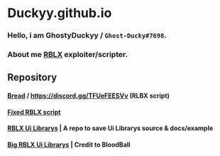 # Duckyy.github.io
### Hello, i am GhostyDuckyy / `Ghost-Ducky#7698`.
### About me [RBLX](https://www.roblox.com/) exploiter/scripter.

## Repository
#### [Bread](https://github.com/GhostDuckyy/Bread) / https://discord.gg/TFUeFEESVv (RLBX script)
#### [Fixed RBLX script](https://github.com/GhostDuckyy/GhostDuckyy/tree/main/Fixed)
#### [RBLX Ui Librarys](https://github.com/GhostDuckyy/Ui-Librarys) | A repo to save Ui Librarys source & docs/example
#### [Big RBLX Ui Librarys](https://github.com/bloodball/UI-Librarys) | Credit to BloodBall
